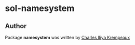 # sol-namesystem

## Author

Package **namesystem** was written by [Charles Iliya Krempeaux](http://reiver.link)
